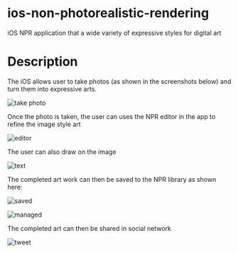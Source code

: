 # ios-non-photorealistic-rendering

iOS NPR application that a wide variety of expressive styles for digital art

# Description

The iOS allows user to take photos (as shown in the screenshots below) and turn them into expressive arts. 

![take photo](screenshots/take_photo.png)

Once the photo is taken, the user can uses the NPR editor in the app to refine the image style art 

![editor](screenshots/editor.png)

The user can also draw on the image

![text](screenshots/text.png)

The completed art work can then be saved to the NPR library as shown here:

![saved](screenshots/saved.PNG)

![managed](screenshots/managed.PNG)

The completed art can then be shared in social network

![tweet](screenshots/tweet.png)

